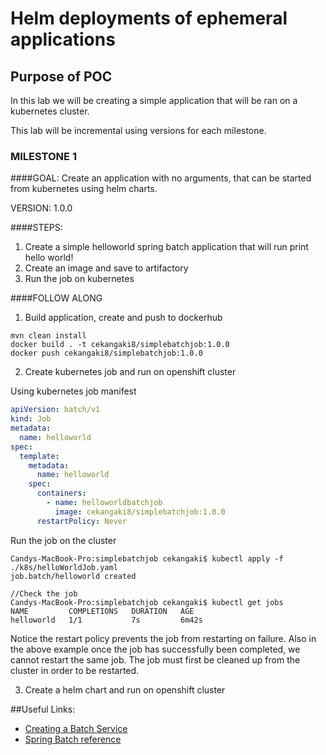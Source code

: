 # Helm deployments of ephemeral applications

## Purpose of POC

In this lab we will be creating a simple application that will be ran on a kubernetes cluster.

This lab will be incremental using versions for each milestone.

### MILESTONE 1

####GOAL:
Create an application with no arguments, that can be started from kubernetes using helm charts.

VERSION: 1.0.0

####STEPS:
1. Create a simple helloworld spring batch application that will run print hello world!
2. Create an image and save to artifactory
3. Run the job on kubernetes

####FOLLOW ALONG
1. Build application, create and push to dockerhub
```
mvn clean install
docker build . -t cekangaki8/simplebatchjob:1.0.0
docker push cekangaki8/simplebatchjob:1.0.0
```
2. Create kubernetes job and run on openshift cluster  

Using kubernetes job manifest
```yaml
apiVersion: batch/v1
kind: Job
metadata:
  name: helloworld
spec:
  template:
    metadata:
      name: helloworld
    spec:
      containers:
        - name: helloworldbatchjob
          image: cekangaki8/simplebatchjob:1.0.0
      restartPolicy: Never
```
Run the job on the cluster
```
Candys-MacBook-Pro:simplebatchjob cekangaki$ kubectl apply -f ./k8s/helloWorldJob.yaml 
job.batch/helloworld created

//Check the job
Candys-MacBook-Pro:simplebatchjob cekangaki$ kubectl get jobs
NAME         COMPLETIONS   DURATION   AGE
helloworld   1/1           7s         6m42s

```

Notice the restart policy prevents the job from restarting on failure. 
Also in the above example once the job has successfully been completed, we 
cannot restart the same job. The job must first be cleaned up from the 
cluster in order to be restarted.


3. Create a helm chart and run on openshift cluster


##Useful Links:
* [Creating a Batch Service](https://spring.io/guides/gs/batch-processing/)
* [Spring Batch reference](https://docs.spring.io/spring-batch/docs/current/reference/html/)

